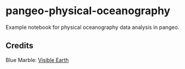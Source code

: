 # pangeo-physical-oceanography
Example notebook for physical oceanography data analysis in pangeo.

## Credits
Blue Marble: [Visible Earth](https://visibleearth.nasa.gov/images/73726/june-blue-marble-next-generation-w-topography-and-bathymetry)
